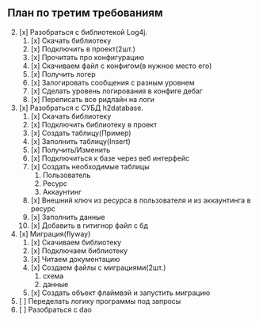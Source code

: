 ## План по третим требованиям
2. [x] Разобраться с библиотекой Log4j.
	1. [x] Скачать библиотеку
	2. [x] Подключить в проект(2шт.)
	3. [x] Прочитать про конфигурацию
	4. [x] Скачиваем файл с конфигом(в нужное место его)
	5. [x] Получить логер
	6. [x] Залогировать сообщения с разным уровнем
	7. [x] Сделать уровень логирования в конфиге дебаг
	8. [x] Переписать все ридлайн на логи 
1. [x] Разобраться с СУБД h2database.
	1. [x] Скачать библиотеку
	2. [x] Подключить библиотеку в проект
	3. [x] Создать таблицу(Пример)
	4. [x] Заполнить таблицу(Insert)
	5. [x] Получить/Изменить
	6. [x] Подключиться к базе через веб интерфейс
	7. [x] Создать необходимые таблицы 
		1. Пользователь
		2. Ресурс
		3. Аккаунтинг 
	4. [x] Внешний ключ из ресурса в пользователя и из аккаунтинга в ресурс
	5. [x] Заполнить данные
	6. [x] Добавить в гитигнор файл с бд
2. [x] Миграция(flyway)
	1. [x] Скачиваем библиотеку
	2. [x] Подключаем библиотеку
	3. [x] Читаем документацию
	4. [x] Создаем файлы с миграциями(2шт.)
		1. схема
		2. данные
	3. [x] Создать объект флаймвэй и запустить миграцию 
4. [ ] Переделать логику программы под запросы
5. [ ] Разобраться с dao
	